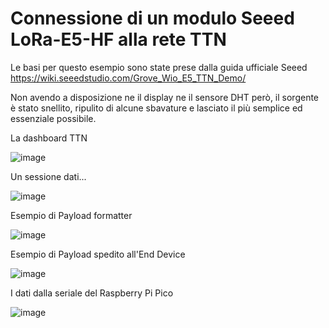 # Connessione di un modulo Seeed LoRa-E5-HF alla rete TTN

Le basi per questo esempio sono state prese dalla guida ufficiale Seeed
https://wiki.seeedstudio.com/Grove_Wio_E5_TTN_Demo/

Non avendo a disposizione ne il display ne il sensore DHT però, il sorgente è stato snellito, ripulito di alcune sbavature e lasciato il più semplice ed essenziale possibile.

La dashboard TTN

![image](https://github.com/fablabromagna-org/FLR-LoRaWAN/assets/249618/fc44adf3-01bb-4199-a116-c5745a744689)

Un sessione dati...

![image](https://github.com/fablabromagna-org/FLR-LoRaWAN/assets/249618/a55b53db-4a4b-42bd-ba25-49d0635defde)


Esempio di Payload formatter

![image](https://github.com/fablabromagna-org/FLR-LoRaWAN/assets/249618/322b6feb-d21e-459c-97ff-b6921d75d4dc)

Esempio di Payload spedito all'End Device

![image](https://github.com/fablabromagna-org/FLR-LoRaWAN/assets/249618/ec2e3f80-5614-47fe-b3f8-3da0660f1f65)

I dati dalla seriale del Raspberry Pi Pico

![image](https://github.com/fablabromagna-org/FLR-LoRaWAN/assets/249618/a0abb570-a6c9-4f2d-a9ba-5c401d1b484b)
